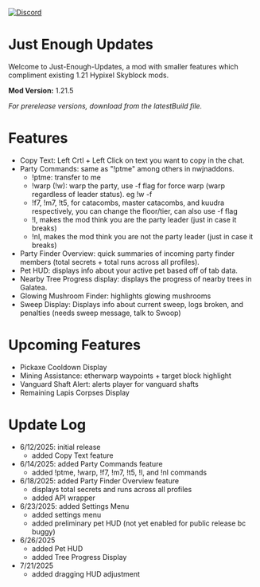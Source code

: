 [![Discord](https://img.shields.io/badge/Discord-Join%20our%20Server-7289DA?style=for-the-badge&logo=discord&logoColor=white)](https://discord.com/invite/avEjhnA6Zk)
 # Just Enough Updates
Welcome to Just-Enough-Updates, a mod with smaller features which compliment existing 1.21 Hypixel Skyblock mods.

**Mod Version:** 1.21.5

*For prerelease versions, download from the latestBuild file.*


# Features
- Copy Text: Left Crtl + Left Click on text you want to copy in the chat.
- Party Commands: same as "!ptme" among others in nwjnaddons.
  - !ptme: transfer to me
  - !warp (!w): warp the party, use -f flag for force warp (warp regardless of leader status). eg !w -f 
  - !f7, !m7, !t5, for catacombs, master catacombs, and kuudra respectively, you can change the floor/tier, can also use -f flag
  - !l, makes the mod think you are the party leader (just in case it breaks)
  - !nl, makes the mod think you are not the party leader (just in case it breaks)
- Party Finder Overview: quick summaries of incoming party finder members (total secrets + total runs across all profiles).
- Pet HUD: displays info about your active pet based off of tab data.
- Nearby Tree Progress display: displays the progress of nearby trees in Galatea.
- Glowing Mushroom Finder: highlights glowing mushrooms
- Sweep Display: Displays info about current sweep, logs broken, and penalties (needs sweep message, talk to Swoop)

# Upcoming Features


- Pickaxe Cooldown Display
- Mining Assistance: etherwarp waypoints + target block highlight
- Vanguard Shaft Alert: alerts player for vanguard shafts
- Remaining Lapis Corpses Display

# Update Log
- 6/12/2025: initial release
  - added Copy Text feature
- 6/14/2025: added Party Commands feature
  - added !ptme, !warp, !f7, !m7, !t5, !l, and !nl commands
- 6/18/2025: added Party Finder Overview feature
  - displays total secrets and runs across all profiles
  - added API wrapper
- 6/23/2025: added Settings Menu
  - added settings menu
  - added preliminary pet HUD (not yet enabled for public release bc buggy)
- 6/26/2025
  - added Pet HUD
  - added Tree Progress Display
- 7/21/2025
  - added dragging HUD adjustment
